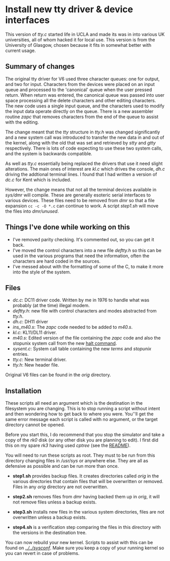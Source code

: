 # Install new tty driver & device interfaces

This version of _tty.c_ started life in UCLA and made its was in into various UK universities, all of whom hacked it for local use. This version is from the University of Glasgow, chosen because it fits in somewhat better with current usage.

## Summary of changes

The original tty driver for V6 used three character queues: one for output, and two for input. Characters from the devices were placed on an input queue and processed to the 'canonical' queue when the user pressed return. When return was entered, the canonical queue was passed into user space processing  all the delete characters and other editing characters. The new code uses a single input queue, and the characters used to modify the input data operate directly on the queue. There is a new assembler routine _zapc_ that removes characters from the end of the queue to assist with the editing.

The change meant that the _tty_ structure in _tty.h_ was changed significantly and a new system call was introduced to transfer the new data in and out of the kernel, along with the old that was set and retrieved by _stty_ and _gtty_ respectively. There is lots of code expecting to use these two system calls, and the system is backwards compatible.

As well as _tty.c_ essentially being replaced the drivers that use it need slight alterations. The main ones of interest are _kl.c_ which drives the console, _dh.c_ driving the addtional terminal lines. I found that I had written a version of _dc.c_ for Kent which is included.

However, the change means that not all the terminal devices available in _sys/dmr_ will compile. These are generally  esoteric serial interfaces to various devices. These files need to be removed from _dmr_ so that a file expansion ```cc -c -O *.c``` can continue to work. A script _step1.sh_ will move the files into _dmr/unused_.

## Things I've done while working on this

* I've removed parity checking. It's commented out, so you can get it back.
* I've moved the control characters into a new file _deftty.h_ so this can be used in the various programs that need the information, often  the characters are hard coded in the sources.
* I've messed about with the formatting of some of the C, to make it more into the style of the system.

## Files

* _dc.c_:  DC11 driver code. Written by me in 1976 to handle what was probably (at the time) illegal modem.
* _deftty.h_:   new file with control characters and modes abstracted from _tty.h_.
* _dh.c_:  DH11 driver
* _ins_m40.s_:  The _zapc_ code needed to be added to _m40.s_.
* _kl.c_:  KL11/DL11 driver.
* _m40.s_: Edited version of the file containing the _zapc_ code and also the stopunix system call from the new [halt command](../../halt).
* _sysent.c_: System call table containing the new _terms_ and _stopunix_ entries.
* _tty.c_: New terminal driver.
* _tty.h_: New header file.

Original V6 files can be found in the _orig_ directory.

## Installation

These scripts all need an argument which is the destination in the filesystem you are changing. This is to stop running a script without intent and then wondering how to get back to where you were. You''ll get the same error message each script is called with no argument, or the target directory cannot be opened.

Before you start this, I do recommend that you stop the simulator and take a copy of the _rk0_ disk (or any other disk you are planning to edit). I first did this on my spare _rk3_ having used _cptree_ (see the [README](../../tree)).

You will need to run these scripts as root. They must to be run from this directory changing files in _/usr/sys_ or anywhere else.  They are all as defensive as possible and can be run more than once.

* __step1.sh__
provides backup files. It creates directories called _orig_ in the various directories that contain files that will be overwritten or removed.  Files in any _orig_ directory are not overwritten.

* __step2.sh__
removes files from _dmr_ having backed them up in _orig_, it will not remove files unless a backup exists.

* __step3.sh__
installs new files in the various system directories, files are not overwritten unless a backup exists.

* __step4.sh__
is a verification step comparing the files in this directory with the versions in the destination tree.

You can now rebuild your new kernel. Scripts to assist with this can be found on [_../../sysconf_](../../sysconf). Make sure you keep a copy of your running kernel so you can revert in case of problems.
